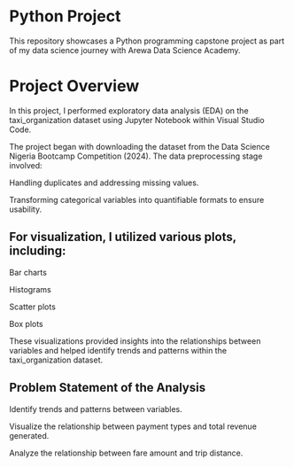 # Python Project

This repository showcases a Python programming capstone project as part of my data science journey with Arewa Data Science Academy.

# Project Overview

In this project, I performed exploratory data analysis (EDA) on the taxi_organization dataset using Jupyter Notebook within Visual Studio Code.

The project began with downloading the dataset from the Data Science Nigeria Bootcamp Competition (2024). The data preprocessing stage involved:

Handling duplicates and addressing missing values.

Transforming categorical variables into quantifiable formats to ensure usability.

## For visualization, I utilized various plots, including:

Bar charts

Histograms

Scatter plots

Box plots

These visualizations provided insights into the relationships between variables and helped identify trends and patterns within the taxi_organization dataset.

## Problem Statement of the Analysis

Identify trends and patterns between variables.

Visualize the relationship between payment types and total revenue generated.

Analyze the relationship between fare amount and trip distance.


